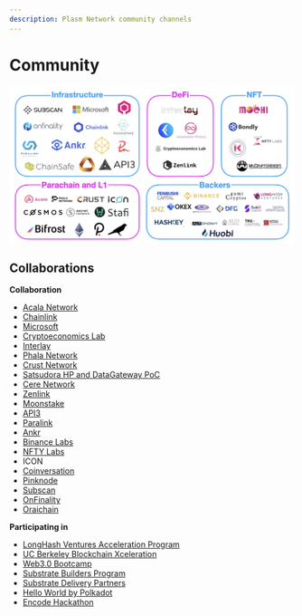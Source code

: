 ```yaml
---
description: Plasm Network community channels
---
```


# Community

![](../.gitbook/assets/screenshot-2021-07-27-at-10.40.34-am.png)

## Collaborations

**Collaboration**

* [Acala Network](https://acala.network/)
* [Chainlink](https://chain.link/)
* [Microsoft](https://startups.microsoft.com/en-us/)
* [Cryptoeconomics Lab](https://www.cryptoeconomicslab.com/)
* [Interlay](https://www.interlay.io/)
* [Phala Network](https://phala.network/)
* [Crust Network](https://www.reddit.com/r/CrustNetwork/comments/isj6qe/plasm_and_crust_network_announce_technical/)
* [Satsudora HP and DataGateway PoC](https://stake.co.jp/en/news/20201020english/)
* [Cere Network](https://www.cere.network/#/)
* [Zenlink](https://medium.com/plasm-network/announcing-the-strategic-partnership-between-plasm-network-and-zenlink-149b02e74eca?source=collection_home---5------2-----------------------)
* [Moonstake](https://medium.com/plasm-network/plasm-network-enters-a-strategic-partnership-with-moonstake-to-enhance-the-polkadot-ecosystem-and-afd79969a4b)
* [API3](https://medium.com/plasm-network/plasm-network-partner-with-api3-a9fc96143aa8)
* [Paralink](https://medium.com/plasm-network/paralink-oracles-on-plasm-d56e4568d777)
* [Ankr](https://medium.com/plasm-network/one-click-plasm-testnet-node-on-ankr-1a177f988bcc)
* [Binance Labs](https://medium.com/plasm-network/plasm-network-closes-2-4m-round-led-by-binance-labs-b186d987ceec)
* [NFTY Labs](https://medium.com/plasm-network/plasm-network-partners-with-nftylabs-bc69c1577a5b?source=collection_home---4------0-----------------------)
* ICON
* [Coinversation](http://coinversation.io/)
* [Pinknode](https://medium.com/astar-network/pinknode-creates-the-gateway-to-the-astar-ecosystem-b87a13799aeb?source=social.tw&_branch_match_id=943307005423698839)
* [Subscan](https://medium.com/astar-network/subscan-joins-astar-builders-program-a6d9018debfb)
* [OnFinality](https://medium.com/astar-network/onfinality-astars-infrastructure-partner-8ff653ffaf1)
* [Oraichain](https://medium.com/astar-network/oraichain-bringing-ai-powered-oracle-into-plasm-ecosystem-f1925e3102fd)

**Participating in**

* [LongHash Ventures Acceleration Program](https://www.longhashventures.com/)
* [UC Berkeley Blockchain Xceleration](https://www.xcelerator.berkeley.edu/)
* [Web3.0 Bootcamp](https://bootcamp.web3.foundation/)
* [Substrate Builders Program](https://www.substrate.io/builders-program/)
* [Substrate Delivery Partners](https://www.parity.io/announcing-substrate-delivery-partners/)
* [Hello World by Polkadot](https://polkadot.network/hello-world-by-polkadot-take-the-challenge/)
* [Encode Hackathon](https://medium.com/encode-club/encode-hack-club-announcing-our-4th-hackathon-c32b05ffc6ab)



